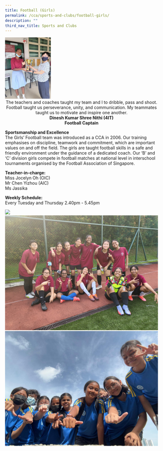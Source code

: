 ```yaml
---
title: Football (Girls)
permalink: /cca/sports-and-clubs/football-girls/
description: ""
third_nav_title: Sports and Clubs
---
```

<img style="width:30%" src="/images/CCA/Sports%20and%20Clubs/Football/2023_football_captain1%20.jpg">

<center>
The teachers and coaches taught my team and I to dribble, pass and shoot. Football taught us perseverance, unity, and communication. My teammates taught us to motivate and inspire one another.
<br>
<strong> Dinesh Kumar Shree Nithi (4IT) <br>
Football Captain </strong></center>
	
**Sportsmanship and Excellence** <br>
The Girls’ Football team was introduced as a CCA in 2006. Our training emphasises on discipline, teamwork and commitment, which are important values on and off the field. The girls are taught football skills in a safe and friendly environment under the guidance of a dedicated coach. Our ‘B’ and ‘C’ division girls compete in football matches at national level in interschool tournaments organised by the Football Association of Singapore.  

**Teacher-in-charge:** <br>
Miss Jocelyn Oh (OIC) <br>
Mr Chen Yizhou (AIC) <br>
Ms Jassika  
  
**Weekly Schedule:** <br>
Every Tuesday and Thursday 2.40pm - 5.45pm

![](/images/CCA/Sports%20and%20Clubs/Football/2023_football_b%20div%20nsg_2.jpg) <br>
![](/images/CCA/Sports%20and%20Clubs/Football/2023_football_competition3.jpg) <br>
![](/images/CCA/Sports%20and%20Clubs/Football/2023_football_bonding4.jpeg)